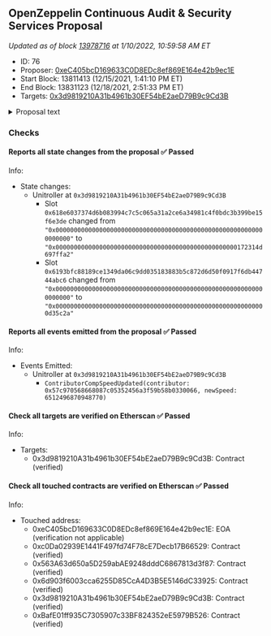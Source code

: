 ## OpenZeppelin Continuous Audit & Security Services Proposal

_Updated as of block [13978716](https://etherscan.io/block/13978716) at 1/10/2022, 10:59:58 AM ET_

- ID: 76
- Proposer: [0xeC405bcD169633C0D8EDc8ef869E164e42b9ec1E](https://etherscan.io/address/0xeC405bcD169633C0D8EDc8ef869E164e42b9ec1E)
- Start Block: 13811413 (12/15/2021, 1:41:10 PM ET)
- End Block: 13831123 (12/18/2021, 2:51:33 PM ET)
- Targets: [0x3d9819210A31b4961b30EF54bE2aeD79B9c9Cd3B](https://etherscan.io/address/0x3d9819210A31b4961b30EF54bE2aeD79B9c9Cd3B#code)

<details>
  <summary>Proposal text</summary>

> # OpenZeppelin Continuous Audit & Security Services Proposal
> ### Summary
> 
> The Compound DAO’s long-term security requires a comprehensive and continuous set of audit and security solutions to prevent loss of funds and protect its reputation resulting from risks to the Compound protocol, specifically those introduced by community-proposed upgrades
> 
> OpenZeppelin will provide dedicated continuous audit services for all Compound governance proposals and will work with the Compound community to develop comprehensive security requirements and to implement best practice security monitoring. 
> 
> OpenZeppelin's services will be coordinated by a dedicated Security Advisor who along with the OpenZeppelin team, the Compound DAO and the community will work to:
> 
> 1. Improve the overall process to ensure the security of community proposed upgrades to the Compound Protocol  
> 2. Provide continuous audits and dedicated resources to respond rapidly to all community proposed upgrades and changes 
> 3. Coordinate the creation of documented security checklists and requirements that can be shared with all proposal authors
> 4. Implement an open security monitoring and security dashboard solution that will allow the community to validate security 
> 5. Integrate, support, and analyze other possible future important security program components such as formal verification, bug bounties, and white hat monitoring approved by the DAO.  
> 
> The combined effort of the OpenZeppelin team, the Security Advisor, and the Compound community will thereby reduce potential security risks and further assure the DAOs trusted reputation.
> 
> **OpenZeppelin has revised its original proposal to focus on community feedback and excludes performance fees. OpenZeppelin’s fee will be the equivalent of $1 million USD in COMP every quarter for one year. This fee covers all services defined in the proposal. Payment will be made using a streaming grant based on recommendations given by community member feedback on the forum. Please see our full revised proposal here:**
> 
> **[OZ Final Proposal](https://docs.google.com/document/d/1HVeQ5rbdzN2m7AR06eF-lbQHwFKZdvDj7WEiyMGdBdA/edit?usp=sharing)**
> 
> We believe that no other firm in the market can bring the same breadth and depth of offerings to the DAO.  We provide best-in-class continuous auditing and security advisory services; established leadership in secure development and secure operations; and external relationships and partnerships at a cost to value no other firm can match. 
> 
> We would be honored to partner with the Compound DAO to not only deliver continuous auditing but to also work together to be leaders and innovators in how to securely and efficiently run an effective DAO security program!
> 
> ### Voting Instructions: [Audit Selection Process](https://www.comp.xyz/t/auditing-compound-protocol/2543/35)
> 
> All three audit proposals will be submitted to governance and voted on by the community. The proposal with the most "For" votes will win and the community multisig will then cancel the losing proposals after the vote is completed. Please only vote YES once for your preferred proposal.
> 
> See the [complete Forum discussion](https://www.comp.xyz/t/auditing-compound-protocol/2543) for more details
</details>

### Checks
#### Reports all state changes from the proposal ✅ Passed
  




Info:
- State changes:
    - Unitroller at `0x3d9819210A31b4961b30EF54bE2aeD79B9c9Cd3B`
        - Slot `0x618e6037374d6b083994c7c5c065a31a2ce6a34981c4f0bdc3b399be15f6e3de` changed from `"0x0000000000000000000000000000000000000000000000000000000000000000"` to `"0x00000000000000000000000000000000000000000000000000172314d697ffa2"`
        - Slot `0x6193bfc88189ce1349da06c9dd035183883b5c872d6d50f0917f6db44744abc6` changed from `"0x0000000000000000000000000000000000000000000000000000000000000000"` to `"0x0000000000000000000000000000000000000000000000000000000000d35c2a"`

#### Reports all events emitted from the proposal ✅ Passed
  




Info:
- Events Emitted:
    - Unitroller at `0x3d9819210A31b4961b30EF54bE2aeD79B9c9Cd3B`
        - `ContributorCompSpeedUpdated(contributor: 0x57c970568668087c05352456a3f59b58b0330066, newSpeed: 6512496870948770)`

#### Check all targets are verified on Etherscan ✅ Passed
  




Info:
- Targets:
    - 0x3d9819210A31b4961b30EF54bE2aeD79B9c9Cd3B: Contract (verified)

#### Check all touched contracts are verified on Etherscan ✅ Passed
  




Info:
- Touched address:
    - 0xeC405bcD169633C0D8EDc8ef869E164e42b9ec1E: EOA (verification not applicable)
    - 0xc0Da02939E1441F497fd74F78cE7Decb17B66529: Contract (verified)
    - 0x563A63d650a5D259abAE9248dddC6867813d3f87: Contract (verified)
    - 0x6d903f6003cca6255D85CcA4D3B5E5146dC33925: Contract (verified)
    - 0x3d9819210A31b4961b30EF54bE2aeD79B9c9Cd3B: Contract (verified)
    - 0xBafE01ff935C7305907c33BF824352eE5979B526: Contract (verified)
